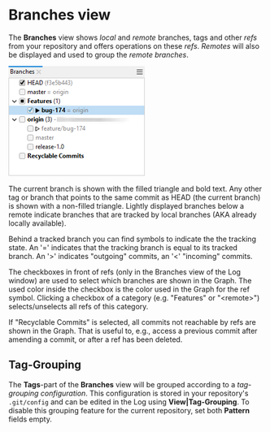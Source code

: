 # Branches view

The **Branches** view shows *local* and *remote* branches, tags and
other *refs* from your repository and offers operations on these
*refs*. *Remotes* will also be displayed and used to group the *remote
branches*.

![branches-view](images/branches-view.png)

The current branch is shown with the filled triangle and bold text.
Any other tag or branch that points to the same commit as HEAD (the current branch) is shown with a non-filled triangle.
Lightly displayed branches below a remote indicate branches that are tracked by local branches (AKA already locally available).

Behind a tracked branch you can find symbols to indicate the the tracking state.
An '=' indicates that the tracking branch is equal to its tracked branch.
An '>' indicates "outgoing" commits, an '<' "incoming" commits.

The checkboxes in front of refs (only in the Branches view of the Log window) are used to select which branches are shown in the Graph.
The used color inside the checkbox is the color used in the Graph for the ref symbol.
Clicking a checkbox of a category (e.g. "Features" or "\<remote\>") selects/unselects all refs of this category.

If "Recyclable Commits" is selected, all commits not reachable by refs are shown in the Graph.
That is useful to, e.g., access a previous commit after amending a commit, or after a ref has been deleted.

## Tag-Grouping

The **Tags**-part of the **Branches** view will be grouped according to
a *tag-grouping configuration*. This configuration is stored in your
repository's `.git/config` and can be edited in the Log using
**View\|Tag-Grouping**. To disable this grouping feature for the current
repository, set both **Pattern** fields empty.
